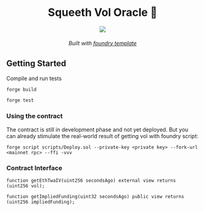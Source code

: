 <div align="center">
  <h1 align="center"> Squeeth Vol Oracle 🥂</h1>
  <a href="https://github.com/antoncoding/vol-oracle/actions/workflows/CI.yml"><img src="https://github.com/antoncoding/vol-oracle/workflows/CI/badge.svg"> </a>

<p align='center'>
    <!-- pics go here -->
    <!-- <img src='' alt='' width="500" /> -->
</p>  
<h6 align="center"> Built with <a href="https://github.com/foundry-rs/forge-template"> foundry template</a>

</div>

## Getting Started

Compile and run tests

```sh
forge build

forge test
```

### Using the contract

The contract is still in development phase and not yet deployed. But you can already stimulate the real-world result of getting vol with foundry script:

```
forge script scripts/Deploy.sol --private-key <private key> --fork-url <mainnet rpc> --ffi -vvv
```

### Contract Interface

```solidity
function getEthTwaIV(uint256 secondsAgo) external view returns (uint256 vol);

function getImpliedFunding(uint32 secondsAgo) public view returns (uint256 impliedFunding);

```
